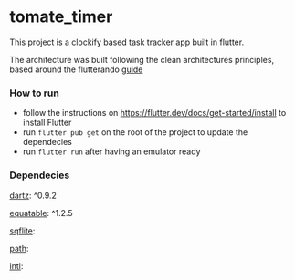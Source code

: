 # tomate_timer

This project is a clockify based task tracker app built in flutter.

The architecture was built following the clean architectures principles, based around the flutterando [guide](https://github.com/Flutterando/Clean-Dart)

### How to run
- follow the instructions on https://flutter.dev/docs/get-started/install to install Flutter
- run `flutter pub get` on the root of the project to update the dependecies
- run `flutter run` after having an emulator ready 

### Dependecies
  [dartz](https://pub.dev/packages/dartz): ^0.9.2
  
  [equatable](https://pub.dev/packages/equatable): ^1.2.5
  
  [sqflite](https://pub.dev/packages/sqflite):
  
  [path](https://pub.dev/packages/path):
  
  [intl](https://pub.dev/packages/intl):
